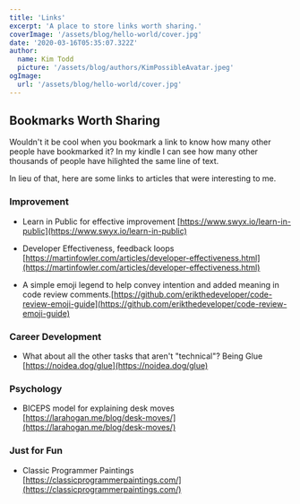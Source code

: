 ```yaml
---
title: 'Links'
excerpt: 'A place to store links worth sharing.'
coverImage: '/assets/blog/hello-world/cover.jpg'
date: '2020-03-16T05:35:07.322Z'
author:
  name: Kim Todd
  picture: '/assets/blog/authors/KimPossibleAvatar.jpeg'
ogImage:
  url: '/assets/blog/hello-world/cover.jpg'
---
```


## Bookmarks Worth Sharing

Wouldn't it be cool when you bookmark a link to know how many other people have bookmarked it? In my kindle I can see how many other thousands of people have hilighted the same line of text.

In lieu of that, here are some links to articles that were interesting to me.

### Improvement

- Learn in Public for effective improvement [https://www.swyx.io/learn-in-public](https://www.swyx.io/learn-in-public)
- Developer Effectiveness, feedback loops [https://martinfowler.com/articles/developer-effectiveness.html](https://martinfowler.com/articles/developer-effectiveness.html)

- A simple emoji legend to help convey intention and added meaning in code review comments.[https://github.com/erikthedeveloper/code-review-emoji-guide](https://github.com/erikthedeveloper/code-review-emoji-guide)

### Career Development

- What about all the other tasks that aren't "technical"? Being Glue [https://noidea.dog/glue](https://noidea.dog/glue)

### Psychology

- BICEPS model for explaining desk moves [https://larahogan.me/blog/desk-moves/](https://larahogan.me/blog/desk-moves/)

### Just for Fun

- Classic Programmer Paintings [https://classicprogrammerpaintings.com/](https://classicprogrammerpaintings.com/)
